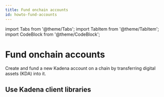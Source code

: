 ```yaml
---
title: Fund onchain accounts
id: howto-fund-accounts
---
```


<head>
  <title>Fund onchain accounts</title>
  <meta name="description" content="A guide to crafting blockchain calls using Traditional API, Kadena CLI, and Kadena.js" />
</head>
import Tabs from '@theme/Tabs';
import TabItem from '@theme/TabItem';
import CodeBlock from '@theme/CodeBlock';

# Fund onchain accounts

Create and fund a new Kadena account on a chain by transferring digital assets (KDA) into it.

## Use Kadena client libraries

<CodeBlock language="typescript">

</CodeBlock>
